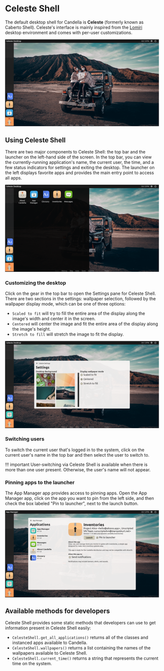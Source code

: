 # Celeste Shell

The default desktop shell for Candella is **Celeste** (formerly known as Caberto Shell). Celeste's interface is mainly inspired from the [Lomiri][lomiri] desktop environment and comes with per-user customizations.

![Default Celeste Shell desktop](./images/celeste/default.png)

## Using Celeste Shell

There are two major components to Celeste Shell: the top bar and the launcher on the left-hand side of the screen. In the top bar, you can view the currently-running application's name, the current user, the time, and a few status indicators for settings and exiting the desktop. The launcher on the left displays favorite apps and provides the main entry point to access all apps.

![Celeste Shell drawer](./images/celeste/drawer.png)

### Customizing the desktop

Click on the gear in the top bar to open the Settings pane for Celeste Shell. There are two sections in the settings: wallpaper selection, followed by the wallpaper display mode, which can be one of three options:

- `Scaled to fit` will try to fill the entire area of the display along the image's width and center it in the screen.
- `Centered` will center the image and fit the entire area of the display along the image's height.
- `Stretch to fill` will stretch the image to fit the display.

![Celeste Shell settings](./images/celeste/settings.png)

### Switching users

To switch the current user that's logged in to the system, click on the current user's name in the top bar and then select the user to switch to.

!!! important
    User-switching via Celeste Shell is available when there is more than one user present. Otherwise, the user's name will not appear.

### Pinning apps to the launcher

The App Manager app provides access to pinning apps. Open the App Manager app, click on the app you want to pin from the left side, and then check the box labeled "Pin to launcher", next to the launch button.

![App Manager](./images/celeste/appman.png)

## Available methods for developers

Celeste Shell provides some static methods that developers can use to get information present in Celeste Shell easily:

- `CelesteShell.get_all_applications()` returns all of the classes and instanced apps available to Candella.
- `CelesteShell.wallpapers()` returns a list containing the names of the wallpapers available to Celeste Shell.
- `CelesteShell.current_time()` returns a string that represents the current time on the system.

[lomiri]: https://lomiri.com